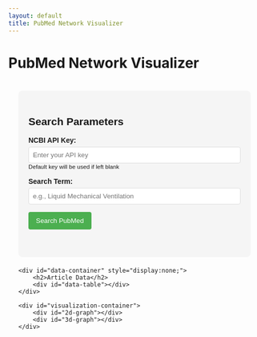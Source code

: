 ```yaml
---
layout: default
title: PubMed Network Visualizer
---
```


# PubMed Network Visualizer

<div class="container">
    <div id="input-container">
        <h2>Search Parameters</h2>
        <form id="search-form">
            <div class="form-group">
                <label for="api-key">NCBI API Key:</label>
                <input type="text" id="api-key" placeholder="Enter your API key">
                <small>Default key will be used if left blank</small>
            </div>
            <div class="form-group">
                <label for="search-term">Search Term:</label>
                <input type="text" id="search-term" placeholder="e.g., Liquid Mechanical Ventilation">
            </div>
            <button type="submit" id="search-button">Search PubMed</button>
        </form>
        <div id="status-message"></div>
    </div>

    <div id="data-container" style="display:none;">
        <h2>Article Data</h2>
        <div id="data-table"></div>
    </div>

    <div id="visualization-container">
        <div id="2d-graph"></div>
        <div id="3d-graph"></div>
    </div>
</div>

<div id="download-modal" class="modal">
  <div class="modal-content">
    <span class="close">&times;</span>
    <p>Your PubMed data is ready. Would you like to download it as a CSV file?</p>
    <button id="download-csv-btn">Download CSV</button>
  </div>
</div>

<style>
.container {
    font-family: Arial, sans-serif;
    max-width: 1200px;
    margin: 0 auto;
    padding: 20px;
}

#input-container {
    background: #f5f5f5;
    padding: 20px;
    border-radius: 8px;
    margin-bottom: 20px;
}

.form-group {
    margin-bottom: 15px;
}

label {
    display: block;
    margin-bottom: 5px;
    font-weight: bold;
}

input[type="text"] {
    width: 100%;
    padding: 8px;
    border: 1px solid #ddd;
    border-radius: 4px;
}

button {
    background-color: #4CAF50;
    color: white;
    padding: 10px 15px;
    border: none;
    border-radius: 4px;
    cursor: pointer;
}

button:hover {
    background-color: #45a049;
}

#status-message {
    margin-top: 15px;
    padding: 10px;
    border-radius: 4px;
}

#data-table {
    max-height: 400px;
    overflow-y: auto;
    margin-bottom: 20px;
    border: 1px solid #ddd;
}

#2d-graph, #3d-graph {
    width: 100%;
    height: 600px;
    margin-bottom: 30px;
    border: 1px solid #ddd;
    border-radius: 4px;
}

    
.modal {
  display: none;
  position: fixed;
  z-index: 1000;
  left: 0;
  top: 0;
  width: 100%;
  height: 100%;
  overflow: auto;
  background-color: rgba(0,0,0,0.4);
}

.modal-content {
  background-color: #fefefe;
  margin: 15% auto;
  padding: 20px;
  border: 1px solid #888;
  width: 80%;
  max-width: 400px;
  border-radius: 8px;
  text-align: center;
  position: relative;
}

.close {
  color: #aaa;
  float: right;
  font-size: 28px;
  font-weight: bold;
  position: absolute;
  right: 15px;
  top: 5px;
}

.close:hover,
.close:focus {
  color: black;
  text-decoration: none;
  cursor: pointer;
}

#download-csv-btn {
  background-color: #2196F3;
  color: white;
  padding: 12px 24px;
  border: none;
  border-radius: 4px;
  cursor: pointer;
  font-size: 16px;
  margin-top: 15px;
}

#download-csv-btn:hover {
  background-color: #0b7dda;
}
    
</style>

<script src="https://d3js.org/d3.v7.min.js"></script>
<script src="https://cdn.plot.ly/plotly-latest.min.js"></script>

<script>
// Configuration
const DEFAULT_API_KEY = '3834945c08440921ade60d29a8bdd9553808';
const DEFAULT_SEARCH_TERM = 'Liquid Mechanical Ventilation Life Support Humans';
const BATCH_SIZE = 50;
const BASE_URL = 'https://eutils.ncbi.nlm.nih.gov/entrez/eutils/';
const downloadModal = document.getElementById('download-modal');
const closeModal = document.querySelector('.close');
const downloadCsvBtn = document.getElementById('download-csv-btn');
    
// DOM Elements
const searchForm = document.getElementById('search-form');
const apiKeyInput = document.getElementById('api-key');
const searchTermInput = document.getElementById('search-term');
const searchButton = document.getElementById('search-button');
const statusMessage = document.getElementById('status-message');
const dataContainer = document.getElementById('data-container');
const dataTable = document.getElementById('data-table');
const graph2d = document.getElementById('2d-graph');
const graph3d = document.getElementById('3d-graph');

closeModal.onclick = () => downloadModal.style.display = 'none';
window.onclick = (event) => {
  if (event.target === downloadModal) downloadModal.style.display = 'none';
};

// Add download functionality
downloadCsvBtn.addEventListener('click', () => {
  if (!window.currentDF || window.currentDF.length === 0) {
    alert('No data available to download');
    return;
  }
  
  const csvContent = convertDfToCsv(window.currentDF);
  const blob = new Blob([csvContent], { type: 'text/csv;charset=utf-8;' });
  const link = document.createElement('a');
  link.href = URL.createObjectURL(blob);
  link.download = 'pubmed_data.csv';
  document.body.appendChild(link);
  link.click();
  document.body.removeChild(link);
  downloadModal.style.display = 'none';
});

    
// Form submission handler
searchForm.addEventListener('submit', async function(e) {
    e.preventDefault();
    
    const apiKey = apiKeyInput.value.trim() || DEFAULT_API_KEY;
    const searchTerm = searchTermInput.value.trim() || DEFAULT_SEARCH_TERM;
    
    searchButton.disabled = true;
    statusMessage.textContent = `Searching PubMed for: "${searchTerm}"...`;
    statusMessage.style.backgroundColor = '#fff3cd';
    
    try {
        // Execute the search workflow
        const pmids = await searchPmids(apiKey, searchTerm);
        statusMessage.textContent = `Found ${pmids.length} articles. Fetching metadata...`;
        
        const metadata = await fetchMetadata(apiKey, pmids);
        statusMessage.textContent = `Fetching detailed article data...`;
        
        const tagData = await fetchMeshKeywords(apiKey, pmids);
        
        // Prepare data for display
        const df = prepareDataframe(metadata, tagData);
        
        // Display data
        displayDataTable(df);
        
        // Create visualizations
        const G = createNetworkGraph(df);
        visualizeInteractive(G);
        visualizeInteractive3d(G);
        
        statusMessage.textContent = `Successfully processed ${pmids.length} articles.`;
        statusMessage.style.backgroundColor = '#d4edda';
        dataContainer.style.display = 'block';
        window.currentDF = df;
        downloadModal.style.display = 'block';
    } catch (error) {
        console.error('Error:', error);
        statusMessage.textContent = `Error: ${error.message}`;
        statusMessage.style.backgroundColor = '#f8d7da';
    } finally {
        searchButton.disabled = false;
    }
});

// PubMed API functions
async function searchPmids(apiKey, searchTerm) {
    const url = `${BASE_URL}esearch.fcgi?db=pubmed&term=${encodeURIComponent(searchTerm)}&retmax=100000&retmode=json&api_key=${apiKey}`;
    const response = await fetch(url);
    const data = await response.json();
    return data.esearchresult.idlist;
}

async function fetchMetadata(apiKey, pmids) {
    const allData = {};
    
    for (let i = 0; i < pmids.length; i += BATCH_SIZE) {
        const batch = pmids.slice(i, i + BATCH_SIZE);
        const ids = batch.join(',');
        
        const url = `${BASE_URL}esummary.fcgi?db=pubmed&id=${ids}&retmode=json&api_key=${apiKey}`;
        const response = await fetch(url);
        const data = await response.json();
        
        batch.forEach(pid => {
            if (data.result[pid]) {
                allData[pid] = data.result[pid];
            }
        });
        
        // Update status periodically
        if (Math.floor(i / BATCH_SIZE) % 5 === 0) {
            statusMessage.textContent = `Processed ${Math.min(i + BATCH_SIZE, pmids.length)}/${pmids.length} records...`;
            await new Promise(resolve => setTimeout(resolve, 400));
        }
    }
    
    return allData;
}

function convertDfToCsv(df) {
  const escapeCsv = (str) => {
    if (typeof str !== 'string') str = String(str);
    return `"${str.replace(/"/g, '""')}"`;
  };

  const columns = Object.keys(df[0] || {});
  const header = columns.join(',') + '\n';
  const rows = df.map(row => 
    columns.map(col => escapeCsv(row[col] || '')).join(',')
  ).join('\n');
  
  return header + rows;
}
    
async function fetchMeshKeywords(apiKey, pmids) {
    const tagData = {};
    
    for (let i = 0; i < pmids.length; i += BATCH_SIZE) {
        const batch = pmids.slice(i, i + BATCH_SIZE);
        const ids = batch.join(',');
        
        const url = `${BASE_URL}efetch.fcgi?db=pubmed&id=${ids}&retmode=xml&api_key=${apiKey}`;
        const response = await fetch(url);
        const text = await response.text();
        
        // Parse XML (simplified - in a real app you'd use a proper XML parser)
        const parser = new DOMParser();
        const xmlDoc = parser.parseFromString(text, "text/xml");
        const articles = xmlDoc.getElementsByTagName('PubmedArticle');
        
        for (let article of articles) {
            const pmid = article.getElementsByTagName('PMID')[0]?.textContent;
            if (!pmid) continue;
            
            // Extract abstract
            let abstract = '';
            const abstractTexts = article.getElementsByTagName('AbstractText');
            for (let abstractText of abstractTexts) {
                if (abstractText.textContent) {
                    const label = abstractText.getAttribute('Label');
                    abstract += label ? `${label}: ${abstractText.textContent} ` : `${abstractText.textContent} `;
                }
            }
            
            // Extract identifiers
            const doi = Array.from(article.getElementsByTagName('ArticleId'))
                .find(el => el.getAttribute('IdType') === 'doi')?.textContent || '';
                
            const pmcId = Array.from(article.getElementsByTagName('ArticleId'))
                .find(el => el.getAttribute('IdType') === 'pmc')?.textContent || '';
            
            // Extract MeSH terms and keywords
            const meshTerms = Array.from(article.getElementsByTagName('DescriptorName'))
                .map(el => el.textContent).slice(0, 30);
                
            const keywords = Array.from(article.getElementsByTagName('Keyword'))
                .map(el => el.textContent).slice(0, 30);
            
            tagData[pmid] = {
                'Abstract': abstract.trim(),
                'DOI': doi,
                'PMC_ID': pmcId,
                'MeSH_Terms': meshTerms,
                'Keywords': keywords
            };
        }
        
        // Update status periodically
        if (Math.floor(i / BATCH_SIZE) % 5 === 0) {
            statusMessage.textContent = `Processed ${Math.min(i + BATCH_SIZE, pmids.length)}/${pmids.length} records...`;
            await new Promise(resolve => setTimeout(resolve, 400));
        }
    }
    
    return tagData;
}

// Data preparation
function prepareDataframe(metadata, tagData) {
    const records = [];
    
    for (const [pmid, meta] of Object.entries(metadata)) {
        const row = {PMID: pmid};
        
        // Basic fields
        ['title', 'source', 'doi'].forEach(k => {
            row[k.charAt(0).toUpperCase() + k.slice(1)] = meta[k] || '';
        });
        
        // Authors
        let authorsList = [];
        try {
            authorsList = typeof meta.authors === 'string' ? JSON.parse(meta.authors) : meta.authors || [];
        } catch (e) {
            authorsList = [];
        }
        
        const individualAuthors = authorsList
            .filter(a => a.authtype === 'Author')
            .map(a => a.name || '');
            
        const collectiveNames = authorsList
            .filter(a => a.authtype === 'CollectiveName')
            .map(a => a.name || '');
        
        // Add authors
        for (let i = 0; i < 20; i++) {
            row[`Author_${i+1}`] = individualAuthors[i] || '';
        }
        row['Collective_Name'] = collectiveNames.join('; ');
        
        // Publication date
        const pubdate = meta.pubdate || '';
        let year = '', month = '', day = '';
        
        if (pubdate) {
            const dateParts = pubdate.split(' ');
            // Find year (first 4-digit number)
            for (const part of dateParts) {
                if (/^\d{4}$/.test(part)) {
                    year = part;
                    break;
                }
            }
            
            // Find month (first alphabetic part)
            const monthCandidate = dateParts.find(p => /[a-zA-Z]/.test(p));
            if (monthCandidate) {
                month = monthCandidate.split('-')[0];
            }
            
            // Find day (last 1-2 digit number that's not the year)
            for (let i = dateParts.length - 1; i >= 0; i--) {
                if (/^\d{1,2}$/.test(dateParts[i]) && dateParts[i] !== year) {
                    day = dateParts[i];
                    break;
                }
            }
        }
        
        row['PubYear'] = year;
        row['PubMonth'] = month;
        row['PubDay'] = day;
        row['OriginalPubDate'] = pubdate;
        
        // Add tag data
        const tags = tagData[pmid] || {
            Abstract: '',
            DOI: '',
            PMC_ID: '',
            MeSH_Terms: [],
            Keywords: []
        };
        
        row['Abstract'] = tags.Abstract || '';
        row['DOI'] = tags.DOI || '';
        row['DOI_Link'] = tags.DOI ? `https://doi.org/${tags.DOI}` : '';
        row['PMC_ID'] = tags.PMC_ID || '';
        row['PMC_Link'] = tags.PMC_ID ? `https://www.ncbi.nlm.nih.gov/pmc/articles/${tags.PMC_ID}/` : '';
        
        // Add MeSH and Keywords
        for (let i = 0; i < 30; i++) {
            row[`MeSH_${i+1}`] = tags.MeSH_Terms[i] || '';
            row[`Keyword_${i+1}`] = tags.Keywords[i] || '';
        }
        
        records.push(row);
    }
    
    return records;
}

// Data display
function displayDataTable(data) {
    // Create a simple table display (for large datasets you might want to use a library like DataTables)
    if (data.length === 0) {
        dataTable.innerHTML = '<p>No data to display</p>';
        return;
    }
    
    const columns = Object.keys(data[0]);
    let html = '<table class="data-table"><thead><tr>';
    
    // Header row
    columns.forEach(col => {
        html += `<th>${col}</th>`;
    });
    html += '</tr></thead><tbody>';
    
    // Data rows (limit to first 50 for display)
    data.slice(0, 50).forEach(row => {
        html += '<tr>';
        columns.forEach(col => {
            let value = row[col];
            if (Array.isArray(value)) value = value.join(', ');
            if (value === null || value === undefined) value = '';
            html += `<td>${value}</td>`;
        });
        html += '</tr>';
    });
    
    html += '</tbody></table>';
    
    if (data.length > 50) {
        html += `<p>Showing 50 of ${data.length} records</p>`;
    }
    
    dataTable.innerHTML = html;
}

// Network graph functions
function createNetworkGraph(df) {
    const G = {
        nodes: [],
        edges: [],
        getNode: function(id) {
            return this.nodes.find(n => n.id === id);
        },
        addNode: function(id, properties = {}) {
            if (!this.getNode(id)) {
                this.nodes.push({id, ...properties});
            }
        },
        addEdge: function(source, target, properties = {}) {
            this.edges.push({source, target, ...properties});
        }
    };
    
    // Add year nodes
    const yearCounts = {};
    df.forEach(row => {
        const year = row.PubYear;
        if (year) yearCounts[year] = (yearCounts[year] || 0) + 1;
    });
    
    for (const [year, count] of Object.entries(yearCounts)) {
        G.addNode(`Year_${year}`, {
            size: 15 + count,
            type: 'year',
            year: year,
            count: count
        });
    }
    
    // Add article nodes and edges
    df.forEach(row => {
        const articleId = `Article_${row.PMID}`;
        G.addNode(articleId, {
            size: 10,
            type: 'article',
            title: row.Title || '',
            year: row.PubYear || '',
            abstract: row.Abstract || ''
        });
        
        // Connect article to its year
        if (row.PubYear) {
            G.addEdge(articleId, `Year_${row.PubYear}`, {weight: 1});
        }
        
        // Add keywords and connect to articles
        const allTerms = new Set();
        
        // Collect all keywords and MeSH terms
        for (let i = 1; i <= 30; i++) {
            const kw = row[`Keyword_${i}`];
            const mesh = row[`MeSH_${i}`];
            
            if (kw) allTerms.add(kw);
            if (mesh) allTerms.add(mesh);
        }
        
        // Add term nodes and edges
        allTerms.forEach(term => {
            if (term) {
                G.addNode(term, {
                    size: 5,
                    type: 'keyword'
                });
                G.addEdge(articleId, term, {weight: 0.5});
            }
        });
    });
    
    return G;
}

function visualizeInteractive(G) {
    // Simple force-directed layout simulation
    const nodes = G.nodes.map(node => ({
        ...node,
        x: Math.random() * 100,
        y: Math.random() * 100
    }));
    
    const edges = G.edges.map(edge => ({
        ...edge,
        source: nodes.findIndex(n => n.id === edge.source),
        target: nodes.findIndex(n => n.id === edge.target)
    }));
    
    // Prepare node traces
    const nodeGroups = {
        year: {x: [], y: [], text: [], size: [], color: []},
        article: {x: [], y: [], text: [], size: [], color: []},
        keyword: {x: [], y: [], text: [], size: [], color: []}
    };
    
    nodes.forEach(node => {
        const group = nodeGroups[node.type];
        group.x.push(node.x);
        group.y.push(node.y);
        group.size.push(node.size);
        
        if (node.type === 'article') {
            group.text.push(`<b>${node.title}</b><br>Year: ${node.year}`);
            group.color.push('lightblue');
        } else if (node.type === 'year') {
            group.text.push(`<b>Year: ${node.year}</b><br>Papers: ${node.count}`);
            group.color.push('red');
        } else {
            group.text.push(node.id);
            group.color.push('lightgreen');
        }
    });
    
    // Create edge trace
    const edgeTrace = {
        x: [],
        y: [],
        mode: 'lines',
        line: {width: 0.5, color: '#888'},
        hoverinfo: 'none',
        type: 'scatter'
    };
    
    edges.forEach(edge => {
        const source = nodes[edge.source];
        const target = nodes[edge.target];
        
        edgeTrace.x.push(source.x, target.x, null);
        edgeTrace.y.push(source.y, target.y, null);
    });
    
    // Modified node trace creation with text controls
    const nodeTraces = Object.entries(nodeGroups).map(([type, data]) => {
        const trace = {
            x: data.x,
            y: data.y,
            text: data.text,
            mode: 'markers+text', // Show both markers and text
            marker: {
                size: data.size,
                color: data.color,
                line: {width: 2, color: 'DarkSlateGrey'},
                opacity: 0.8
            },
            textposition: type === 'year' ? 'top center' : 
                         type === 'article' ? 'bottom center' : 'right center',
            textfont: {
                size: type === 'year' ? 14 : 10,
                family: 'Arial, sans-serif',
                color: type === 'year' ? '#000' : '#444'
            },
            hoverinfo: 'text',
            name: type,
            type: 'scatter'
        };
        
        // Special handling for keywords to prevent clutter
        if (type === 'keyword') {
            trace.mode = 'markers'; // Only show text on hover
            trace.hoverlabel = {
                bgcolor: '#fff',
                bordercolor: '#ddd',
                font: { size: 10 }
            };
        }
        
        return trace;
    });
    
    // Combine all traces
    const data = [edgeTrace, ...nodeTraces];
    
    // Layout
    const layout = {
        showlegend: false,
        hovermode: 'closest',
        margin: {b: 0, l: 0, r: 0, t: 0},
        xaxis: {showgrid: false, zeroline: false, showticklabels: false},
        yaxis: {showgrid: false, zeroline: false, showticklabels: false},
        title: "PubMed Literature Network Graph"
    };
    
    // Create the plot
    Plotly.newPlot(graph2d, data, layout);
}

function visualizeInteractive3d(G) {
    // Simple 3D layout with years on Z-axis
    const nodes = G.nodes.map(node => ({
        ...node,
        x: Math.random() * 100,
        y: Math.random() * 100,
        z: 0
    }));
    
    // Assign Z positions based on year
    const years = [...new Set(
        nodes.filter(n => n.type === 'year').map(n => n.year)
    )].sort();
    
    const yearZ = {};
    years.forEach((year, i) => {
        yearZ[year] = i * 2;
    });
    
    nodes.forEach(node => {
        if (node.type === 'year') {
            node.z = yearZ[node.year] || 0;
        } else if (node.type === 'article') {
            const yearNode = nodes.find(n => n.type === 'year' && n.year === node.year);
            node.z = yearNode ? yearNode.z + (Math.random() * 0.6 - 0.3) : 0;
        } else {
            // Average z of connected nodes
            const connectedNodes = G.edges
                .filter(e => e.source === node.id || e.target === node.id)
                .map(e => e.source === node.id ? e.target : e.source)
                .map(id => nodes.find(n => n.id === id))
                .filter(n => n);
                
            if (connectedNodes.length > 0) {
                node.z = connectedNodes.reduce((sum, n) => sum + n.z, 0) / connectedNodes.length;
            }
        }
    });
    
    const edges = G.edges.map(edge => ({
        ...edge,
        source: nodes.findIndex(n => n.id === edge.source),
        target: nodes.findIndex(n => n.id === edge.target)
    }));
    
    // Prepare node traces
    const nodeGroups = {
        year: {x: [], y: [], z: [], text: [], size: [], color: []},
        article: {x: [], y: [], z: [], text: [], size: [], color: []},
        keyword: {x: [], y: [], z: [], text: [], size: [], color: []}
    };
    
    nodes.forEach(node => {
        const group = nodeGroups[node.type];
        group.x.push(node.x);
        group.y.push(node.y);
        group.z.push(node.z);
        group.size.push(node.size);
        
        if (node.type === 'article') {
            group.text.push(`<b>${node.title}</b><br>Year: ${node.year}`);
            group.color.push('lightblue');
        } else if (node.type === 'year') {
            group.text.push(`<b>Year: ${node.year}</b><br>Papers: ${node.count}`);
            group.color.push('red');
        } else {
            group.text.push(node.id);
            group.color.push('lightgreen');
        }
    });
    
    // Create edge trace
    const edgeTrace = {
        x: [],
        y: [],
        z: [],
        mode: 'lines',
        line: {width: 0.5, color: '#888'},
        hoverinfo: 'none',
        type: 'scatter3d'
    };
    
    edges.forEach(edge => {
        const source = nodes[edge.source];
        const target = nodes[edge.target];
        
        edgeTrace.x.push(source.x, target.x, null);
        edgeTrace.y.push(source.y, target.y, null);
        edgeTrace.z.push(source.z, target.z, null);
    });
    
    // Create node traces
    const nodeTraces = Object.entries(nodeGroups).map(([type, data]) => {
        const trace = {
            x: data.x,
            y: data.y,
            z: data.z,
            text: data.text,
            mode: 'markers', // In 3D, text is generally better on hover
            marker: {
                size: data.size,
                color: data.color,
                line: {width: 2, color: 'DarkSlateGrey'},
                opacity: 0.8
            },
            hoverinfo: 'text',
            hoverlabel: {
                bgcolor: 'rgba(255,255,255,0.9)',
                bordercolor: '#333',
                font: {
                    size: type === 'year' ? 14 : 10,
                    family: 'Arial'
                }
            },
            name: type,
            type: 'scatter3d'
        };
        
        // Optionally show text always for years
        if (type === 'year') {
            trace.mode = 'markers+text';
            trace.textposition = 'top center';
        }
        
        return trace;
    });
    
    // Combine all traces
    const data = [edgeTrace, ...nodeTraces];
    
    // Layout
    const layout = {
        scene: {
            xaxis: {showbackground: false, showticklabels: false, title: ''},
            yaxis: {showbackground: false, showticklabels: false, title: ''},
            zaxis: {
                showbackground: false,
                showticklabels: true,
                title: 'Year',
                tickvals: years.map((_, i) => i * 2),
                ticktext: years
            }
        },
        margin: {l: 0, r: 0, b: 0, t: 0},
        title: "3D PubMed Literature Network by Year"
    };
    
    // Create the plot
    Plotly.newPlot(graph3d, data, layout);
}
</script>
